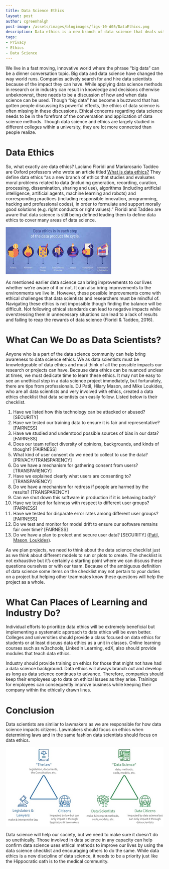 ```yaml
---
title: Data Science Ethics
layout: post
author: cgreenhalgh
post-image: /assets/images/blogimages/figs-10-d05/DataEthics.png
description: Data ethics is a new branch of data science that deals with ethical guidelines. These data ethics cover all aspects of data science including data security, transparency, getting data, and others. Data ethics are an important topic for all data scientists.
tags:
- Privacy
- Ethics
- Data Science
---
```


We live in a fast moving, innovative world where the phrase “big data” can be a dinner conversation topic. Big data and data science have changed the way world runs. Companies actively search for and hire data scientists because of the impact they can have. While applying data science methods in research or in industry can result in knowledge and decisions otherwise unbeknownst, there needs to be a discussion of how and when data science can be used. Though “big data” has become a buzzword that has gotten people discussing its powerful effects, the ethics of data science is often missing in these discussions. Ethical concerns regarding data science needs to be in the forefront of the conversation and application of data science methods. Though data science and ethics are largely studied in different colleges within a university, they are lot more connected than people realize.
# Data Ethics
So, what exactly are data ethics? Luciano Floridi and Mariarosario Taddeo are Oxford professors who wrote an article titled [What is data ethics?](https://royalsocietypublishing.org/doi/10.1098/rsta.2016.0360) They define data ethics “as a new branch of ethics that studies and evaluates moral problems related to data (including generation, recording, curation, processing, dissemination, sharing and use), algorithms (including artificial intelligence, artificial agents, machine learning and robots) and corresponding practices (including responsible innovation, programming, hacking and professional codes), in order to formulate and support morally good solutions (e.g. right conducts or right values).” Floridi and Taddeo are aware that data science is still being defined leading them to define data ethics to cover many areas of data science.

![Data Science Map](/assets/images/blogimages/figs-10-05/DataEthicsMap.jpg)

As mentioned earlier data science can bring improvements to our lives whether we’re aware of it or not. It can also bring improvements to the environments we live in. However, these possible improvements come with ethical challenges that data scientists and researchers must be mindful of. Navigating these ethics is not impossible though finding the balance will be difficult. Not following ethical standards can lead to negative impacts while overstressing them in unnecessary situations can lead to a lack of results and failing to reap the rewards of data science (Floridi & Taddeo, 2016).
# What Can We Do as Data Scientists?
Anyone who is a part of the data science community can help bring awareness to data science ethics. We as data scientists must be knowledgeable of data ethics and must think of all the possible impacts our research or projects can have. Because data ethics can be nuanced unclear at times, we must dedicate time to learn these ethics. It may not be easy to see an unethical step in a data science project immediately, but fortunately, there are tips from professionals. DJ Patil, Hilary Mason, and Mike Loukides, who are all data scientists and very involved with ethics, created a data ethics checklist that data scientists can easily follow. Listed below is their checklist.
1. Have we listed how this technology can be attacked or abused? [SECURITY]
2. Have we tested our training data to ensure it is fair and representative? [FAIRNESS]
3. Have we studied and understood possible sources of bias in our data? [FAIRNESS]
4. Does our team reflect diversity of opinions, backgrounds, and kinds of thought? [FAIRNESS]
5. What kind of user consent do we need to collect to use the data? [PRIVACY/TRANSPARENCY]
6. Do we have a mechanism for gathering consent from users? [TRANSPARENCY]
7. Have we explained clearly what users are consenting to? [TRANSPARENCY]
8. Do we have a mechanism for redress if people are harmed by the results? [TRANSPARENCY]
9. Can we shut down this software in production if it is behaving badly?
10. Have we tested for fairness with respect to different user groups? [FAIRNESS]
11. Have we tested for disparate error rates among different user groups? [FAIRNESS]
12. Do we test and monitor for model drift to ensure our software remains fair over time? [FAIRNESS]
13. Do we have a plan to protect and secure user data? [SECURITY]
[(Patil, Mason, Loukides)](https://www.oreilly.com/radar/of-oaths-and-checklists/).

As we plan projects, we need to think about the data science checklist just as we think about different models to run or plots to create. The checklist is not exhaustive but it’s certainly a starting point where we can discuss these questions ourselves or with our team. Because of the ambiguous definition of data science some items on the checklist may not pertain to your duties on a project but helping other teammates know these questions will help the project as a whole.    

# What Can Places of Learning and Industry Do?
Individual efforts to prioritize data ethics will be extremely beneficial but implementing a systematic approach to data ethics will be even better. Colleges and universities should provide a class focused on data ethics for students or at least discuss data ethics as a unit in classes. Online learning courses such as w3schools, LinkedIn Learning, edX, also should provide modules that teach data ethics.

Industry should provide training on ethics for those that might not have had a data science background. Data ethics will always branch out and develop as long as data science continues to advance. Therefore, companies should keep their employees up to date on ethical issues as they arise. Trainings for employees can consequently improve business while keeping their company within the ethically drawn lines.
# Conclusion
Data scientists are simliar to lawmakers as we are responsible for how data science impacts citizens. Lawmakers should focus on ethics when determining laws and in the same fashion data scientists should focus on data ethics.  

![DataScienceTriangle](/assets/images/blogimages/figs-10-05/DataCitizensTriangle.jpg)

Data science will help our society, but we need to make sure it doesn’t do so unethically. Those involved in data science in any capacity can help confirm data science uses ethical methods to improve our lives by using the data science checklist and encouraging others to do the same. While data ethics is a new discipline of data science, it needs to be a priority just like the Hippocratic oath is to the medical community.
